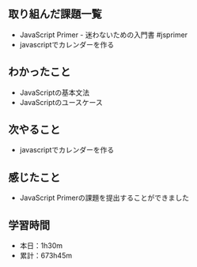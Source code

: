 ## 取り組んだ課題一覧
- JavaScript Primer - 迷わないための入門書 #jsprimer
- javascriptでカレンダーを作る
## わかったこと
- JavaScriptの基本文法
- JavaScriptのユースケース
## 次やること
- javascriptでカレンダーを作る
## 感じたこと
- JavaScript Primerの課題を提出することができました
## 学習時間
- 本日：1h30m
- 累計：673h45m
